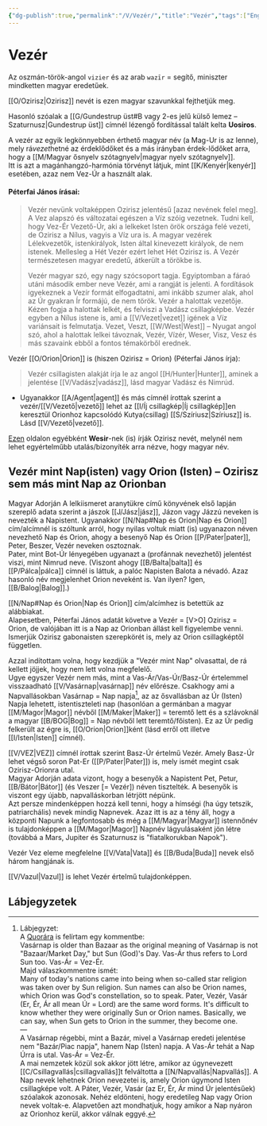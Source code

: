 ```yaml
---
{"dg-publish":true,"permalink":"/V/Vezér/","title":"Vezér","tags":["Englishtexttranslated"],"created":"2023-10-20T01:40","updated":"2025-06-07T18:48"}
---
```



# Vezér

Az oszmán-török-angol `vizier` és az arab `wazīr` = segítő, miniszter mindketten magyar eredetűek. 

[[O/Ozirisz\|Ozirisz]] nevét is ezen magyar szavunkkal fejthetjük meg.  

Hasonló szóalak a [[G/Gundestrup üst#B vagy 2-es jelű külső lemez – Szaturnusz\|Gundestrup üst]] címnél lézengő fordítással talált kelta **Uosiros**.  

A vezér az egyik legkönnyebben érthető magyar név (a Mag-Ur is az lenne), mely rá*vezet*hetné az érdeklődőket és a más irányban érdek-lődőket arra, hogy a [[M/Magyar ősnyelv szótagnyelv\|magyar nyelv szótagnyelv]].  
Itt is azt a magánhangzó-harmónia törvényt látjuk, mint [[K/Kenyér\|kenyér]] esetében, azaz nem Vez-Úr a használt alak.  

#### Péterfai János írásai:  

> Vezér nevünk voltaképpen Ozirisz jelentésű \[azaz nevének felel meg\]. A Vez alapszó és változatai egészen a Víz szóig vezetnek. Tudni kell, hogy Vez-Ér Vezető-Úr, aki a lelkeket Isten örök országa felé vezeti, de Ozirisz a Nílus, vagyis a Víz ura is. A magyar vezérek Lélekvezetők, istenkirályok, Isten által kinevezett királyok, de nem istenek. Mellesleg a Hét Vezér ezért lehet Hét Ozirisz is. A Vezér természetesen magyar eredetű, átkerült a törökbe is.  
>
> Vezér magyar szó, egy nagy szócsoport tagja. Egyiptomban a fáraó utáni második ember neve Vezér, ami a rangját is jelenti. A fordítások igyekeznek a Vezír formát elfogadtatni, ami inkább szumer alak, ahol az Úr gyakran Ír formájú, de nem török. Vezér a halottak vezetője. Kézen fogja a halottak lelkét, és felviszi a Vadász csillagképbe. Vezér egyben a Nílus istene is, ami a [[V/Vezet\|vezet]] igének a Víz variánsait is felmutatja. Vezet, Veszt, [[W/West\|West]] – Nyugat angol szó, ahol a halottak lelkei távoznak, Vezér, Vízér, Weser, Visz, Vesz és más szavaink ebből a fontos témakörből erednek.  

Vezér [[O/Orion\|Orion]] is (hiszen Ozirisz = Orion) (Péterfai János írja):  
> Vezér csillagisten alakját írja le az angol [[H/Hunter\|Hunter]], aminek a jelentése [[V/Vadász\|vadász]], lásd magyar Vadász és Nimrúd.  
- Ugyanakkor [[A/Agent\|agent]] és más címnél írottak szerint a vezér/[[V/Vezető\|vezető]] lehet az [[I/Íj csillagkép\|Íj csillagkép]]en keresztül Orionhoz kapcsolódó Kutya(csillag) [[S/Szíriusz\|Szíriusz]] is. Lásd [[V/Vezető\|vezető]].

[Ezen](https://sophialinus.webs.com/egyptiancalendar.htm) oldalon egyébként **Wesir**-nek (is) írják Ozirisz nevét, melynél nem lehet egyértelműbb utalás/bizonyíték arra nézve, hogy magyar név.  

## Vezér mint Nap(isten) vagy Orion (Isten) – Ozirisz sem más mint Nap az Orionban

Magyar Adorján A lelkiismeret aranytükre című könyvének első lapján szereplő adata szerint a jászok [[J/Jász\|jász]], Jázon vagy Jázzú neveken is nevezték a Napistent. Ugyanakkor [[N/Nap#Nap és Orion\|Nap és Orion]] cím/alcímnél is szóltunk arról, hogy nyilas voltuk miatt (is) ugyanazon néven nevezhető Nap és Orion, ahogy a besenyő Nap és Orion [[P/Pater\|pater]], Peter, Beszer, Vezér neveken osztoznak.  
Pater, mint Bot-Úr lényegében ugyanazt a (profánnak nevezhető) jelentést viszi, mint Nimrud neve. (Viszont ahogy [[B/Balta\|balta]] és [[P/Pálca\|pálca]] címnél is láttuk, a palóc Napisten Balota a névadó. Azaz hasonló név megjelenhet Orion neveként is. Van ilyen? Igen, [[B/Balog\|Balog]].)  

[[N/Nap#Nap és Orion\|Nap és Orion]] cím/alcímhez is betettük az alábbiakat.  
Alapesetben, Péterfai János adatát követve a Vezér = \[V>O\] Ozirisz = Orion, de valójában itt is a Nap az Orionban állást kell figyelembe venni. Ismerjük Ozirisz gabonaisten szerepkörét is, mely az Orion csillagképtől független.  

Azzal indítottam volna, hogy kezdjük a "Vezér mint Nap" olvasattal, de rá kellett jöjjek, hogy nem lett volna megfelelő.  
Ugye egyszer Vezér nem más, mint a Vas-Ár/Vas-Úr/Basz-Úr értelemmel visszaadható [[V/Vasárnap\|vasárnap]] név előrésze. Csakhogy ami a Napvallásokban Vasárnap = Nap napja[^1], az az ősvallásban az Úr (Isten) Napja lehetett, istentiszteleti nap (hasonlóan a germánban a magyar [[M/Magor\|Magor]] névből [[M/Maker\|Maker]] = teremtő lett és a szlávoknál a magyar [[B/BOG\|Bog]] = Nap névből lett teremtő/főisten). Ez az Úr pedig felkerült az égre is, [[O/Orion\|Orion]]ként (lásd erről ott illetve [[I/Isten\|Isten]] címnél).  

[[V/VEZ\|VEZ]] címnél írottak szerint Basz-Úr értelmű Vezér. Amely Basz-Úr lehet végső soron Pat-Er ([[P/Pater\|Pater]]) is, mely ismét megint csak Ozirisz-Orionra utal.  
Magyar Adorján adata vizont, hogy a besenyők a Napistent Pet, Petur, [[B/Bátor\|Bátor]] (és Veszer \[= Vezér\]) néven tisztelték. A besenyők is viszont egy újabb, napvalláskorban létrjött népünk.  
Azt persze mindenképpen hozzá kell tenni, hogy a hímségi (ha úgy tetszik, patriarchális) nevek mindig Napnevek. Azaz itt is az a tény áll, hogy a központi Napunk a legfontosabb és még a [[M/Magyar\|Magyar]] istennőnév is tulajdonképpen a [[M/Magor\|Magor]] Napnév lágyulásaként jön létre (továbbá a Mars, Jupiter és Szaturnusz is "fiatalkorukban Napok").  

Vezér Vez eleme megfelelne [[V/Vata\|Vata]] és [[B/Buda\|Buda]] nevek első három hangjának is.  

[[V/Vazul\|Vazul]] is lehet Vezér értelmű tulajdonképpen.  

## Lábjegyzetek

[^1]: Lábjegyzet:  
A [Quorára](https://qr.ae/pNfUQD) is felírtam egy kommentbe:  
Vasárnap is older than Bazaar as the original meaning of Vasárnap is not "Bazaar/Market Day," but Sun (God)'s Day. Vas-Ár thus refers to Lord Sun too. Vas-Ár = Vez-Ér.  
Majd válaszkommentre ismét:  
Many of today's nations came into being when so-called star religion was taken over by Sun religion. Sun names can also be Orion names, which Orion was God's constellation, so to speak. Pater, Vezér, Vasár (Er, Ér, Ár all mean Úr = Lord) are the same word forms. It's difficult to know whether they were originally Sun or Orion names. Basically, we can say, when Sun gets to Orion in the summer, they become one.  
—  
A Vasárnap régebbi, mint a Bazár, mivel a Vasárnap eredeti jelentése nem "Bazár/Piac napja", hanem Nap (Isten) napja. A Vas-Ár tehát a Nap Úrra is utal. Vas-Ár = Vez-Ér.  
A mai nemzetek közül sok akkor jött létre, amikor az úgynevezett [[C/Csillagvallás\|csillagvallás]]t felváltotta a [[N/Napvallás\|Napvallás]]. A Nap nevek lehetnek Orion nevezetei is, amely Orion úgymond Isten csillagképe volt. A Páter, Vezér, Vasár (az Er, Ér, Ár mind Úr jelentésűek) szóalakok azonosak. Nehéz eldönteni, hogy eredetileg Nap vagy Orion nevek voltak-e. Alapvetően azt mondhatjuk, hogy amikor a Nap nyáron az Orionhoz kerül, akkor válnak eggyé.  